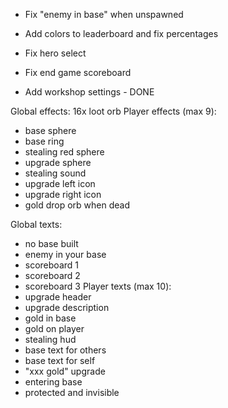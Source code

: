 - Fix "enemy in base" when unspawned
- Add colors to leaderboard and fix percentages
- Fix hero select
- Fix end game scoreboard

- Add workshop settings - DONE

Global effects: 16x loot orb
Player effects (max 9):
- base sphere
- base ring
- stealing red sphere
- upgrade sphere
- stealing sound
- upgrade left icon
- upgrade right icon
- gold drop orb when dead

Global texts:
- no base built
- enemy in your base
- scoreboard 1
- scoreboard 2
- scoreboard 3
Player texts (max 10):
- upgrade header
- upgrade description
- gold in base
- gold on player
- stealing hud
- base text for others
- base text for self
- "xxx gold" upgrade
- entering base
- protected and invisible
